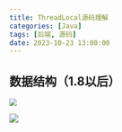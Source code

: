 ```yaml
---
title: ThreadLocal源码理解
categories: [Java]
tags: [后端, 源码]
date: 2023-10-23 13:00:00
---
```


## 数据结构（1.8以后）

<img src="https://floweryu-image.oss-cn-shanghai.aliyuncs.com/image202310261731024.png" style="zoom:80%;" />









![](https://floweryu-image.oss-cn-shanghai.aliyuncs.com/image202310261730268.png)
